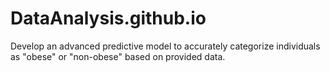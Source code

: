 # DataAnalysis.github.io
Develop an advanced predictive model to accurately categorize individuals as "obese" or "non-obese" based on provided data.
